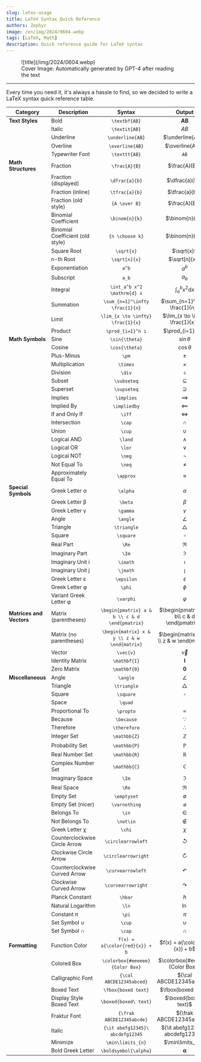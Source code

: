 ```yaml
---
slug: latex-usage
title: LaTeX Syntax Quick Reference
authors: Zephyr
image: /en/img/2024/0604.webp
tags: [LaTeX, Math]
description: Quick reference guide for LaTeX syntax
---
```


<figure>
![title](/img/2024/0604.webp)
<figcaption>Cover Image: Automatically generated by GPT-4 after reading the text</figcaption>
</figure>

---

Every time you need it, it's always a hassle to find, so we decided to write a LaTeX syntax quick reference table.

| **Category**             | **Description**                  |                   **Syntax**                   |                  **Output**                   |
| ------------------------ | -------------------------------- | :--------------------------------------------: | :-------------------------------------------: |
| **Text Styles**          | Bold                             |                 `\textbf{AB}`                  |                 $\textbf{AB}$                 |
|                          | Italic                           |                 `\textit{AB}`                  |                 $\textit{AB}$                 |
|                          | Underline                        |                `\underline{AB}`                |               $\underline{AB}$                |
|                          | Overline                         |                `\overline{AB}`                 |                $\overline{AB}$                |
|                          | Typewriter Font                  |                 `\texttt{AB}`                  |                 $\texttt{AB}$                 |
| **Math Structures**      | Fraction                         |                 `\frac{A}{B}`                  |                 $\frac{A}{B}$                 |
|                          | Fraction (displayed)             |                 `\dfrac{a}{b}`                 |                $\dfrac{a}{b}$                 |
|                          | Fraction (inline)                |                 `\tfrac{a}{b}`                 |                $\tfrac{a}{b}$                 |
|                          | Fraction (old style)             |                 `{A \over B}`                  |                 $\frac{A}{B}$                 |
|                          | Binomial Coefficient             |                 `\binom{n}{k}`                 |                $\binom{n}{k}$                 |
|                          | Binomial Coefficient (old style) |                `{n \choose k}`                 |                $\binom{n}{k}$                 |
|                          | Square Root                      |                   `\sqrt{x}`                   |                  $\sqrt{x}$                   |
|                          | n-th Root                        |                 `\sqrt[n]{x}`                  |                 $\sqrt[n]{x}$                 |
|                          | Exponentiation                   |                     `a^b`                      |                     $a^b$                     |
|                          | Subscript                        |                     `a_b`                      |                     $a_b$                     |
|                          | Integral                         |          `\int_a^b x^2 \mathrm{d} x`           |          $\int_a^b x^2 \mathrm{d} x$          |
|                          | Summation                        |        `\sum_{n=1}^\infty \frac{1}{n}`         |        $\sum_{n=1}^\infty \frac{1}{n}$        |
|                          | Limit                            |       `\lim_{x \to \infty} \frac{1}{x}`        |       $\lim_{x \to \infty} \frac{1}{x}$       |
|                          | Product                          |               `\prod_{i=1}^n i`                |               $\prod_{i=1}^n i$               |
| **Math Symbols**         | Sine                             |                 `\sin{\theta}`                 |                $\sin{\theta}$                 |
|                          | Cosine                           |                 `\cos{\theta}`                 |                $\cos{\theta}$                 |
|                          | Plus-Minus                       |                     `\pm`                      |                     $\pm$                     |
|                          | Multiplication                   |                    `\times`                    |                   $\times$                    |
|                          | Division                         |                     `\div`                     |                    $\div$                     |
|                          | Subset                           |                  `\subseteq`                   |                  $\subseteq$                  |
|                          | Superset                         |                  `\supseteq`                   |                  $\supseteq$                  |
|                          | Implies                          |                   `\implies`                   |                  $\implies$                   |
|                          | Implied By                       |                  `\impliedby`                  |                 $\impliedby$                  |
|                          | If and Only If                   |                     `\iff`                     |                    $\iff$                     |
|                          | Intersection                     |                     `\cap`                     |                    $\cap$                     |
|                          | Union                            |                     `\cup`                     |                    $\cup$                     |
|                          | Logical AND                      |                    `\land`                     |                    $\land$                    |
|                          | Logical OR                       |                     `\lor`                     |                    $\lor$                     |
|                          | Logical NOT                      |                     `\neg`                     |                    $\neg$                     |
|                          | Not Equal To                     |                     `\neq`                     |                    $\neq$                     |
|                          | Approximately Equal To           |                   `\approx`                    |                   $\approx$                   |
| **Special Symbols**      | Greek Letter α                   |                    `\alpha`                    |                   $\alpha$                    |
|                          | Greek Letter β                   |                    `\beta`                     |                    $\beta$                    |
|                          | Greek Letter γ                   |                    `\gamma`                    |                   $\gamma$                    |
|                          | Angle                            |                    `\angle`                    |                   $\angle$                    |
|                          | Triangle                         |                  `\triangle`                   |                  $\triangle$                  |
|                          | Square                           |                   `\square`                    |                   $\square$                   |
|                          | Real Part                        |                     `\Re`                      |                     $\Re$                     |
|                          | Imaginary Part                   |                     `\Im`                      |                     $\Im$                     |
|                          | Imaginary Unit i                 |                    `\imath`                    |                   $\imath$                    |
|                          | Imaginary Unit j                 |                    `\jmath`                    |                   $\jmath$                    |
|                          | Greek Letter ε                   |                   `\epsilon`                   |                  $\epsilon$                   |
|                          | Greek Letter φ                   |                     `\phi`                     |                    $\phi$                     |
|                          | Variant Greek Letter φ           |                   `\varphi`                    |                   $\varphi$                   |
| **Matrices and Vectors** | Matrix (parentheses)             | `\begin{pmatrix} a & b \\ c & d \end{pmatrix}` | $\begin{pmatrix} a & b\\ c & d \end{pmatrix}$ |
|                          | Matrix (no parentheses)          |  `\begin{matrix} x & y \\ z & w \end{matrix}`  | $\begin{matrix} x & y \\ z & w \end{matrix}$  |
|                          | Vector                           |                   `\vec{v}`                    |                   $\vec{v}$                   |
|                          | Identity Matrix                  |                  `\mathbf{I}`                  |                 $\mathbf{I}$                  |
|                          | Zero Matrix                      |                  `\mathbf{0}`                  |                 $\mathbf{0}$                  |
| **Miscellaneous**        | Angle                            |                    `\angle`                    |                   $\angle$                    |
|                          | Triangle                         |                  `\triangle`                   |                  $\triangle$                  |
|                          | Square                           |                   `\square`                    |                   $\square$                   |
|                          | Space                            |                    `\quad`                     |                    $\quad$                    |
|                          | Proportional To                  |                   `\propto`                    |                   $\propto$                   |
|                          | Because                          |                   `\because`                   |                  $\because$                   |
|                          | Therefore                        |                  `\therefore`                  |                 $\therefore$                  |
|                          | Integer Set                      |                  `\mathbb{Z}`                  |                 $\mathbb{Z}$                  |
|                          | Probability Set                  |                  `\mathbb{P}`                  |                 $\mathbb{P}$                  |
|                          | Real Number Set                  |                  `\mathbb{R}`                  |                 $\mathbb{R}$                  |
|                          | Complex Number Set               |                  `\mathbb{C}`                  |                 $\mathbb{C}$                  |
|                          | Imaginary Space                  |                     `\Im`                      |                     $\Im$                     |
|                          | Real Space                       |                     `\Re`                      |                     $\Re$                     |
|                          | Empty Set                        |                  `\emptyset`                   |                  $\emptyset$                  |
|                          | Empty Set (nicer)                |                 `\varnothing`                  |                 $\varnothing$                 |
|                          | Belongs To                       |                     `\in`                      |                     $\in$                     |
|                          | Not Belongs To                   |                   `\not\in`                    |                   $\not\in$                   |
|                          | Greek Letter χ                   |                     `\chi`                     |                    $\chi$                     |
|                          | Counterclockwise Circle Arrow    |               `\circlearrowleft`               |              $\circlearrowleft$               |
|                          | Clockwise Circle Arrow           |              `\circlearrowright`               |              $\circlearrowright$              |
|                          | Counterclockwise Curved Arrow    |               `\curvearrowleft`                |               $\curvearrowleft$               |
|                          | Clockwise Curved Arrow           |               `\curvearrowright`               |              $\curvearrowright$               |
|                          | Planck Constant                  |                    `\hbar`                     |                    $\hbar$                    |
|                          | Natural Logarithm                |                     `\ln`                      |                     $\ln$                     |
|                          | Constant π                       |                     `\pi`                      |                     $\pi$                     |
|                          | Set Symbol $\cup$                |                     `\cup`                     |                    $\cup$                     |
|                          | Set Symbol $\cap$                |                     `\cap`                     |                    $\cap$                     |
| **Formatting**           | Function Color                   |         `f(x) = a{\color{red}{x}} + b`         |        $f(x) = a{\color{red}{x}} + b$         |
|                          | Colored Box                      |        `\colorbox{#eeeeee}{Color Box}`         |        $\colorbox{#eeeeee}{Color Box}$        |
|                          | Calligraphic Font                |            `{\cal ABCDE12345abced}`            |           ${\cal ABCDE12345abced}$            |
|                          | Boxed Text                       |              `\fbox{boxed text}`               |              $\fbox{boxed text}$              |
|                          | Display Style Boxed Text         |             `\boxed{boxed\ text}`              |             $\boxed{boxed\ text}$             |
|                          | Fraktur Font                     |           `{\frak ABCDE12345abcde}`            |           ${\frak ABCDE12345abcde}$           |
|                          | Italic                           |        `{\it abefg12345}\ abcdefg12345`        |       ${\it abefg12345}\ abcdefg12345$        |
|                          | Minimize                         |               `\min\limits_{n}`                |               $\min\limits_{n}$               |
|                          | Bold Greek Letter                |             `\boldsymbol{\alpha}`              |             $\boldsymbol{\alpha}$             |
